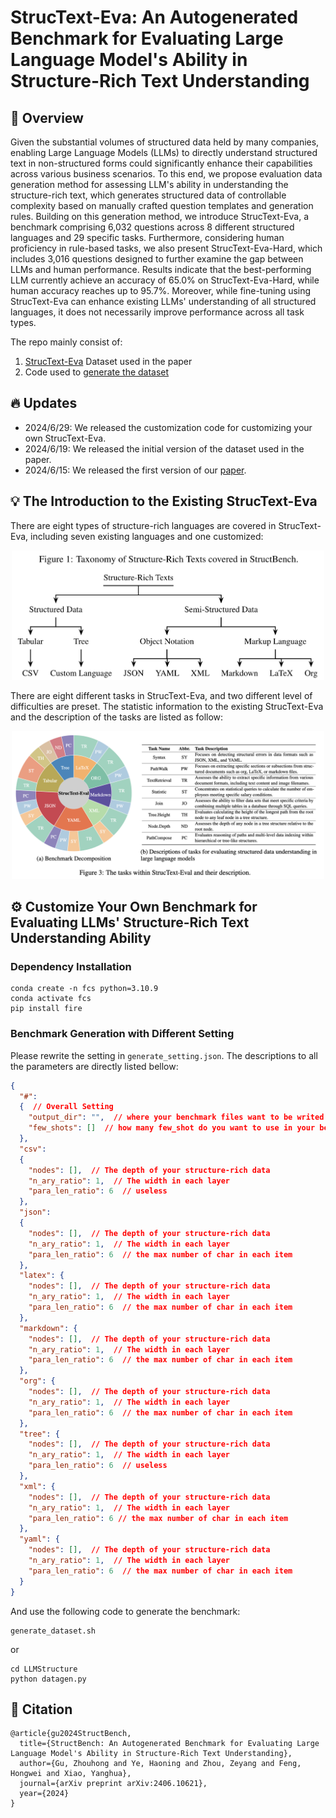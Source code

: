 # StrucText-Eva: An Autogenerated Benchmark for Evaluating Large Language Model's Ability in Structure-Rich Text Understanding


## 🎉 Overview

Given the substantial volumes of structured data held by many companies, enabling Large Language Models (LLMs) to directly understand structured text in non-structured forms could significantly enhance their capabilities across various business scenarios. To this end, we propose evaluation data generation method for assessing LLM's ability in understanding the structure-rich text, which generates structured data of controllable complexity based on manually crafted question templates and generation rules. Building on this generation method, we introduce StrucText-Eva, a benchmark comprising 6,032 questions across 8 different structured languages and 29 specific tasks. Furthermore, considering human proficiency in rule-based tasks, we also present StrucText-Eva-Hard, which includes 3,016 questions designed to further examine the gap between LLMs and human performance. Results indicate that the best-performing LLM currently achieve an accuracy of 65.0\% on StrucText-Eva-Hard, while human accuracy reaches up to 95.7\%. Moreover, while fine-tuning using StrucText-Eva can enhance existing LLMs' understanding of all structured languages, it does not necessarily improve performance across all task types.

The repo mainly consist of:
1. [StrucText-Eva](./Dataset) Dataset used in the paper
2. Code used to [generate the dataset](./LLMStructure/datagen.py)

## 🔥 Updates
* 2024/6/29: We released the customization code for customizing your own StrucText-Eva.
* 2024/6/19: We released the initial version of the dataset used in the paper.
* 2024/6/15: We released the first version of our [paper](https://arxiv.org/abs/2406.10621).

## 💡 The Introduction to the Existing StrucText-Eva

There are eight types of structure-rich languages are covered in StrucText-Eva, including seven existing languages and one customized:
<p align="center">
    <img src="Figs/Taxonomy.png" width="500"/>
</p>

There are eight different tasks in StrucText-Eva, and two different level of difficulties are preset.
The statistic information to the existing StrucText-Eva and the description of the tasks are listed as follow:
<p align="center">
    <img src="Figs/Statistic.png" width="500"/>
</p>



## ⚙️ Customize Your Own Benchmark for Evaluating LLMs' Structure-Rich Text Understanding Ability

### Dependency Installation
```
conda create -n fcs python=3.10.9
conda activate fcs
pip install fire
```


### Benchmark Generation with Different Setting
Please rewrite the setting in `generate_setting.json`.
The descriptions to all the parameters are directly listed bellow:

```json
{
  "#": 
  {  // Overall Setting
    "output_dir": "",  // where your benchmark files want to be writed down
    "few_shots": []  // how many few_shot do you want to use in your benchmark
  },
  "csv": 
  {
    "nodes": [],  // The depth of your structure-rich data
    "n_ary_ratio": 1,  // The width in each layer
    "para_len_ratio": 6  // useless
  },
  "json": 
  {
    "nodes": [],  // The depth of your structure-rich data
    "n_ary_ratio": 1,  // The width in each layer
    "para_len_ratio": 6  // the max number of char in each item
  },
  "latex": {
    "nodes": [],  // The depth of your structure-rich data
    "n_ary_ratio": 1,  // The width in each layer
    "para_len_ratio": 6  // the max number of char in each item
  },
  "markdown": {
    "nodes": [],  // The depth of your structure-rich data
    "n_ary_ratio": 1,  // The width in each layer
    "para_len_ratio": 6  // the max number of char in each item
  },
  "org": {
    "nodes": [],  // The depth of your structure-rich data
    "n_ary_ratio": 1,  // The width in each layer
    "para_len_ratio": 6  // the max number of char in each item
  },
  "tree": {
    "nodes": [],  // The depth of your structure-rich data
    "n_ary_ratio": 1,  // The width in each layer
    "para_len_ratio": 6  // useless
  },
  "xml": {
    "nodes": [],  // The depth of your structure-rich data
    "n_ary_ratio": 1,  // The width in each layer
    "para_len_ratio": 6 // the max number of char in each item
  },
  "yaml": {
    "nodes": [],  // The depth of your structure-rich data
    "n_ary_ratio": 1,  // The width in each layer
    "para_len_ratio": 6  // the max number of char in each item
  }
}
```
And use the following code to generate the benchmark:
```shell
generate_dataset.sh
```
or
```shell
cd LLMStructure
python datagen.py
```

## 📒 Citation
```
@article{gu2024StructBench,
  title={StructBench: An Autogenerated Benchmark for Evaluating Large Language Model's Ability in Structure-Rich Text Understanding},
  author={Gu, Zhouhong and Ye, Haoning and Zhou, Zeyang and Feng, Hongwei and Xiao, Yanghua},
  journal={arXiv preprint arXiv:2406.10621},
  year={2024}
}
```

